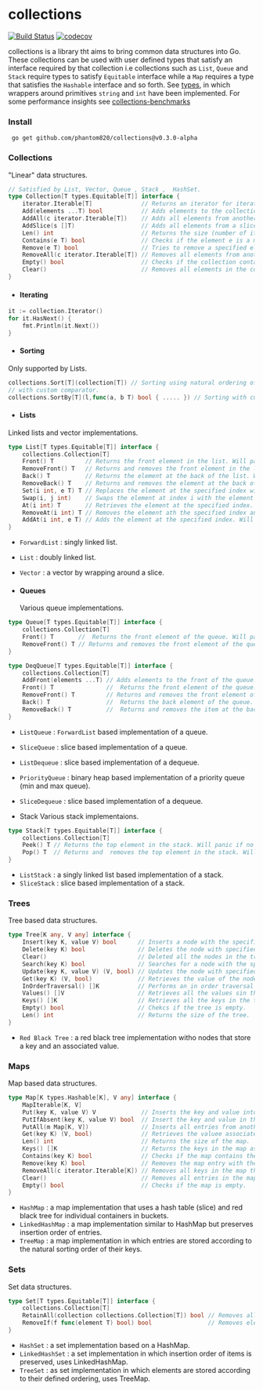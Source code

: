 # collections
[![Build Status](https://app.travis-ci.com/phantom820/collections.svg?branch=main)](https://app.travis-ci.com/phantom820/collections) [![codecov](https://codecov.io/gh/phantom820/collections/branch/main/graph/badge.svg?token=TY4FD26RP0)](https://codecov.io/gh/phantom820/collections)

collections is a library tht aims to bring common data structures into Go. These collections can be used with user defined types that satisfy an interface required by that collection i.e collections such as `List`, `Queue` and `Stack` require types to satisfy `Equitable` interface while a `Map` requires a type that satisfies the `Hashable` interface and so forth. See [types](https://github.com/phantom820/collections/blob/main/types/types.go), in which wrappers around primitives `string` and `int` have been implemented. For some performance insights see [collections-benchmarks](https://github.com/phantom820/collections-benchmarks)

### Install 
` go get github.com/phantom820/collections@v0.3.0-alpha`

### Collections
"Linear" data structures.
```go
// Satisfied by List, Vector, Queue , Stack ,  HashSet.
type Collection[T types.Equitable[T]] interface {
	iterator.Iterable[T]              // Returns an iterator for iterating through the collection.
	Add(elements ...T) bool           // Adds elements to the collection.
	AddAll(c iterator.Iterable[T])    // Adds all elements from another collection into the collection.
	AddSlice(s []T)                   // Adds all elements from a slice into the collection.
	Len() int                         // Returns the size (number of items) stored in the collection.
	Contains(e T) bool                // Checks if the element e is a member of the collection.
	Remove(e T) bool                  // Tries to remove a specified element in the collection. It removes the first occurence of the element.
	RemoveAll(c iterator.Iterable[T]) // Removes all elements from another collections that appear in the collection.
	Empty() bool                      // Checks if the collection contains any elements.
	Clear()                           // Removes all elements in the collection.
}
```
- #### Iterating
```go
it := collection.Iterator()
for it.HasNext() {
	fmt.Println(it.Next())
}
```
- #### Sorting
Only supported by Lists.
```go
collections.Sort[T](collection[T]) // Sorting using natural ordering of elements in the collection.
// with custom comparator.	
collections.SortBy[T](l,func(a, b T) bool { ..... }) // Sorting with custom comparator function. Needs to define ordering for 2 elemetns.

```

- #### Lists
 Linked lists and  vector implementations.
```go	
type List[T types.Equitable[T]] interface {
	collections.Collection[T]
	Front() T         // Returns the front element in the list. Will panic if there is no front element.
	RemoveFront() T   // Returns and removes the front element in the list.
	Back() T          // Returns the element at the back of the list. Will panic if no back element.
	RemoveBack() T    // Returns and removes the element at the back of the list. Will panic if no back element.
	Set(i int, e T) T // Replaces the element at the specified index with the new element and returns old element. Will panic if index out of bounds.
	Swap(i, j int)    // Swaps the element at index i with the element at index j. Will panic if one or both indices out of bounds.
	At(i int) T       // Retrieves the element at the specified index. Will panic if index is out of bounds.
	RemoveAt(i int) T // Removes the element ath the specified index andreturns it. Will panic if index out of bounds.
	AddAt(i int, e T) // Adds the element at the specified index. Will panic if index out of bounds.
}

```
- `ForwardList` : singly linked list.
- `List` : doubly linked list.
- `Vector` : a vector by wrapping around a slice.


- #### Queues
	Various queue implementations.
```go
type Queue[T types.Equitable[T]] interface {
	collections.Collection[T]
	Front() T       //  Returns the front element of the queue. Will panic if no front element.
	RemoveFront() T // Returns and removes the front element of the queue. Will panic if no front element.
}

type DeqQueue[T types.Equitable[T]] interface {
	collections.Collection[T]
	AddFront(elements ...T) // Adds elements to the front of the queue.
	Front() T               //  Returns the front element of the queue. Will panic if no front element.
	RemoveFront() T         // Returns and removes the front element of the queue. Will panic if no front element.
	Back() T                //  Returns the back element of the queue. Will panic if no back element.
	RemoveBack() T          //  Returns and removes the item at the back of the queue
}
```
- `ListQueue` : `ForwardList` based implementation of a queue.
- `SliceQueue` : slice based implementation of a queue.
- `ListDequeue` : slice based implementation of a dequeue.
- `PriorityQueue` : binary heap based implementation of a priority queue (min and max queue).
- `SliceDequeue` : slice based implementation of a dequeue. 



- Stack
Various stack implementaions. 
```go
type Stack[T types.Equitable[T]] interface {
	collections.Collection[T]
	Peek() T // Returns the top element in the stack. Will panic if no top element.
	Pop() T  // Returns and  removes the top element in the stack. Will panic if no top element.
}
```
- `ListStack` : a singly linked list based implementation of a stack.
- `SliceStack` : slice based implementation of a stack.

### Trees
Tree based data structures.
```go
type Tree[K any, V any] interface {
	Insert(key K, value V) bool      // Inserts a node with the specified key and value.
	Delete(key K) bool               // Deletes the node with specified key. Returns true if such a node was found and deleted otherwise false.
	Clear()                          // Deleted all the nodes in the tree.
	Search(key K) bool               // Searches for a node with the specified key.
	Update(key K, value V) (V, bool) // Updates the node with specified key with the new value. Returns the old value if there was such a node.
	Get(key K) (V, bool)             // Retrieves the value of the node with the specified key.
	InOrderTraversal() []K           // Performs an in order traversal and returns results in a slice.
	Values() []V                     // Retrieves all the values sin the tree.
	Keys() []K                       // Retrieves all the keys in the tree.
	Empty() bool                     // Chekcs if the tree is empty.
	Len() int                        // Returns the size of the tree.
}
```

- `Red Black Tree` : a red black tree implementation witho nodes that store a key and an associated value.

### Maps
Map based data structures.
```go
type Map[K types.Hashable[K], V any] interface {
	MapIterable[K, V]
	Put(key K, value V) V             // Inserts the key and value into the map. Returns the previous value associated with the key if it was present otherwise zero value.
	PutIfAbsent(key K, value V) bool  // Insert the key and value in the map if the key does not already exist.
	PutAll(m Map[K, V])               // Inserts all entries from another map into the map.
	Get(key K) (V, bool)              // Retrieves the valuee associated with the key. Returns zero value if the key does not exist.
	Len() int                         // Returns the size of the map.
	Keys() []K                        // Returns the keys in the map as a slice.
	Contains(key K) bool              // Checks if the map contains the specified key.
	Remove(key K) bool                // Removes the map entry with the specified key.
	RemoveAll(c iterator.Iterable[K]) // Removes all keys in the map that appear in an iterable.
	Clear()                           // Removes all entries in the map.
	Empty() bool                      // Checks if the map is empty.
}
```

- `HashMap` : a map implementation that uses a hash table (slice) and red black tree for individual containers in buckets.
- `LinkedHashMap` : a map implementation similar to HashMap but preserves insertion order of entries.
- `TreeMap` : a map implementation in which entries are stored according to the natural sorting order of their keys. 

### Sets
Set data structures.
```go
type Set[T types.Equitable[T]] interface {
	collections.Collection[T]
	RetainAll(collection collections.Collection[T]) bool // Removes all entries from the set that do not appear in the other collection. Return true if the set was modified.
	RemoveIf(f func(element T) bool) bool                // Removes elements from the set that satisfy the predicate function f
}
```
- `HashSet` : a set implementation based on a HashMap.
- `LinkedHashSet` : a set implementation in which insertion order of items is preserved, uses LinkedHashMap.
- `TreeSet` : as set implementation in which elements are stored according to their defined ordering, uses TreeMap.



